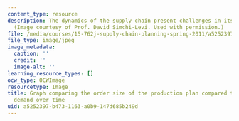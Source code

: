 ```yaml
---
content_type: resource
description: The dynamics of the supply chain present challenges in its planning.
  (Image courtesy of Prof. David Simchi-Levi. Used with permission.)
file: /media/courses/15-762j-supply-chain-planning-spring-2011/a5252397b4731163a0b9147d685b249d_15-762js10-th.jpg
file_type: image/jpeg
image_metadata:
  caption: ''
  credit: ''
  image-alt: ''
learning_resource_types: []
ocw_type: OCWImage
resourcetype: Image
title: Graph comparing the order size of the production plan compared to customer
  demand over time
uid: a5252397-b473-1163-a0b9-147d685b249d
---
```

